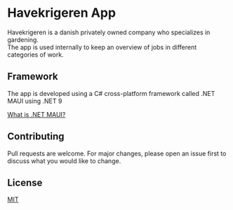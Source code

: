 # Havekrigeren App

Havekrigeren is a danish privately owned company who specializes in gardening.  
The app is used internally to keep an overview of jobs in different categories of work.

## Framework

The app is developed using a C# cross-platform framework called .NET MAUI using .NET 9

[What is .NET MAUI?](https://learn.microsoft.com/en-us/dotnet/maui/what-is-maui?view=net-maui-9.0)

## Contributing

Pull requests are welcome. For major changes, please open an issue first
to discuss what you would like to change.

## License

[MIT](https://choosealicense.com/licenses/mit/)
